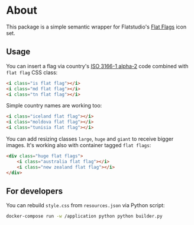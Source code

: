 # About
This package is a simple semantic wrapper for Flatstudio's [Flat Flags](https://dribbble.com/shots/4028772-Freebies-Flat-Flags-227) icon set. 

## Usage
You can insert a flag via country's [ISO 3166-1 alpha-2](https://en.wikipedia.org/wiki/ISO_3166-1_alpha-2) code combined with `flat flag` CSS class:
```html
<i class="is flat flag"></i>
<i class="md flat flag"></i>
<i class="tn flat flag"></i>
```

Simple country names are working too:
```html
<i class="iceland flat flag"></i>
<i class="moldova flat flag"></i>
<i class="tunisia flat flag"></i>
```

You can add resizing classes `large`, `huge` and `giant` to receive bigger images. It's working also with container tagged `flat flags`:
```html
<div class="huge flat flags">
    <i class="australia flat flag"></i>
    <i class="new zealand flat flag"></i>
</div>
```

## For developers
You can rebuild `style.css` from `resources.json` via Python script:
```sh
docker-compose run -w /application python python builder.py
```